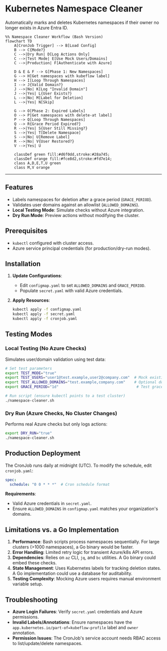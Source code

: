 # Kubernetes Namespace Cleaner

Automatically marks and deletes Kubernetes namespaces if their owner no longer exists in Azure Entra ID.

```mermaid
%% Namespace Cleaner Workflow (Bash Version)
flowchart TD
    A[CronJob Trigger] --> B[Load Config]
    B --> C{Mode?}
    C -->|Dry Run| D[Log Actions Only]
    C -->|Test Mode| E[Use Mock Users/Domains]
    C -->|Production| F[Authenticate with Azure]

    D & E & F --> G[Phase 1: New Namespaces]
    G --> H[Get namespaces with kubeflow label]
    H --> I[Loop Through Namespaces]
    I --> J{Valid Domain?}
    J -->|No| K[Log "Invalid Domain"]
    J -->|Yes| L{User Exists?}
    L -->|No| M[Label for Deletion]
    L -->|Yes| N[Skip]

    G --> O[Phase 2: Expired Labels]
    O --> P[Get namespaces with delete-at label]
    P --> Q[Loop Through Namespaces]
    Q --> R{Grace Period Expired?}
    R -->|Yes| S{User Still Missing?}
    S -->|Yes| T[Delete Namespace]
    S -->|No| U[Remove Label]
    R -->|No| V{User Restored?}
    V -->|Yes| U

    classDef green fill:#d6f0dd,stroke:#28a745;
    classDef orange fill:#fce8d2,stroke:#fd7e14;
    class A,D,E,T,U green
    class M,V orange
```

---

## Features

- Labels namespaces for deletion after a grace period (`GRACE_PERIOD`).
- Validates user domains against an allowlist (`ALLOWED_DOMAINS`).
- **Local Testing Mode**: Simulate checks without Azure integration.
- **Dry Run Mode**: Preview actions without modifying the cluster.

## Prerequisites

- `kubectl` configured with cluster access.
- Azure service principal credentials (for production/dry-run modes).

## Installation

1. **Update Configurations**:
   - Edit `configmap.yaml` to set `ALLOWED_DOMAINS` and `GRACE_PERIOD`.
   - Populate `secret.yaml` with valid Azure credentials.

2. **Apply Resources**:
   ```bash
   kubectl apply -f configmap.yaml
   kubectl apply -f secret.yaml
   kubectl apply -f cronjob.yaml
   ```

## Testing Modes

### Local Testing (No Azure Checks)
Simulates user/domain validation using test data:
```bash
# Set test parameters
export TEST_MODE="true"
export TEST_USERS="user1@test.example,user2@company.com"  # Mock existing users
export TEST_ALLOWED_DOMAINS="test.example,company.com"    # Optional domain override
export GRACE_PERIOD="1d"                                   # Test grace period

# Run script (ensure kubectl points to a test cluster)
./namespace-cleaner.sh
```

### Dry Run (Azure Checks, No Cluster Changes)
Performs real Azure checks but only logs actions:
```bash
export DRY_RUN="true"
./namespace-cleaner.sh
```

## Production Deployment
The CronJob runs daily at midnight (UTC). To modify the schedule, edit `cronjob.yaml`:
```yaml
spec:
  schedule: "0 0 * * *"  # Cron schedule format
```

**Requirements**:
- Valid Azure credentials in `secret.yaml`.
- Ensure `ALLOWED_DOMAINS` in `configmap.yaml` matches your organization's domains.

## Limitations vs. a Go Implementation
1. **Performance**: Bash scripts process namespaces sequentially. For large clusters (>1000 namespaces), a Go binary would be faster.
2. **Error Handling**: Limited retry logic for transient Azure/k8s API errors.
3. **Dependencies**: Relies on `az` CLI, `jq`, and `bc` utilities. A Go binary could embed these checks.
4. **State Management**: Uses Kubernetes labels for tracking deletion states. A Go implementation could use a database for auditability.
5. **Testing Complexity**: Mocking Azure users requires manual environment variable setup.

## Troubleshooting
- **Azure Login Failures**: Verify `secret.yaml` credentials and Azure permissions.
- **Invalid Labels/Annotations**: Ensure namespaces have the `app.kubernetes.io/part-of=kubeflow-profile` label and `owner` annotation.
- **Permission Issues**: The CronJob's service account needs RBAC access to list/update/delete namespaces.
